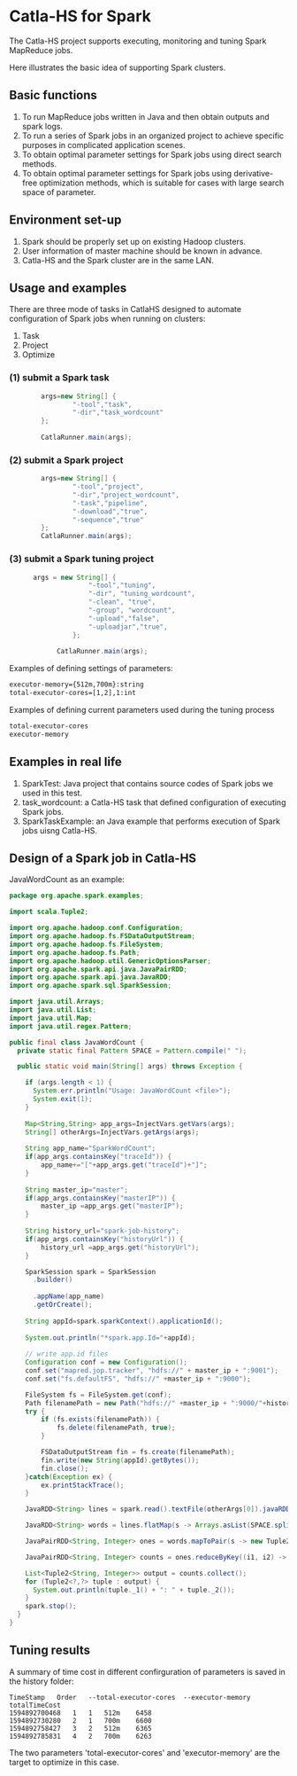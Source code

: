 # Catla-HS for Spark

The Catla-HS project supports executing, monitoring and tuning Spark MapReduce jobs. 

Here illustrates the basic idea of supporting Spark clusters. 

## Basic functions
1. To run MapReduce jobs written in Java and then obtain outputs and spark logs. 
2. To run a series of Spark jobs in an organized project to achieve specific purposes in complicated application scenes. 
3. To obtain optimal parameter settings for Spark jobs using direct search methods.
4. To obtain optimal parameter settings for Spark jobs using derivative-free optimization methods, which is suitable for cases with large search space of parameter. 

## Environment set-up
1. Spark should be properly set up on existing Hadoop clusters. 
2. User information of master machine should be known in advance. 
3. Catla-HS and the Spark cluster are in the same LAN.

## Usage and examples
There are three mode of tasks in CatlaHS designed to automate configuration of Spark jobs when running on clusters:
1) Task
2) Project
3) Optimize

### (1) submit a Spark task
```java
        args=new String[] {
				"-tool","task",
				"-dir","task_wordcount"
		};
		
		CatlaRunner.main(args);
```

### (2) submit a Spark project
```java
        args=new String[] {
				"-tool","project",
				"-dir","project_wordcount",
				"-task","pipeline",
				"-download","true",
				"-sequence","true"
		};
		CatlaRunner.main(args);	
```
### (3) submit a Spark tuning project
```java
	  args = new String[] { 
					"-tool","tuning",
					"-dir", "tuning_wordcount",
					"-clean", "true", 
					"-group", "wordcount", 
					"-upload","false",
					"-uploadjar","true",
				};
			
			CatlaRunner.main(args);
```
Examples of defining settings of parameters:
```bat
executor-memory={512m,700m}:string
total-executor-cores=[1,2],1:int
```
Examples of defining current parameters used during the tuning process
```bat
total-executor-cores
executor-memory
```

## Examples in real life
1. SparkTest: Java project that contains source codes of Spark jobs we used in this test. 
2. task_wordcount: a Catla-HS task that defined configuration of executing Spark jobs. 
3. SparkTaskExample: an Java example that performs execution of Spark jobs uisng Catla-HS. 

## Design of a Spark job in Catla-HS
JavaWordCount as an example:
```java
package org.apache.spark.examples;

import scala.Tuple2;

import org.apache.hadoop.conf.Configuration;
import org.apache.hadoop.fs.FSDataOutputStream;
import org.apache.hadoop.fs.FileSystem;
import org.apache.hadoop.fs.Path;
import org.apache.hadoop.util.GenericOptionsParser;
import org.apache.spark.api.java.JavaPairRDD;
import org.apache.spark.api.java.JavaRDD;
import org.apache.spark.sql.SparkSession;

import java.util.Arrays;
import java.util.List;
import java.util.Map;
import java.util.regex.Pattern;

public final class JavaWordCount {
  private static final Pattern SPACE = Pattern.compile(" ");

  public static void main(String[] args) throws Exception {

    if (args.length < 1) {
      System.err.println("Usage: JavaWordCount <file>");
      System.exit(1);
    }
    
	Map<String,String> app_args=InjectVars.getVars(args);
	String[] otherArgs=InjectVars.getArgs(args);
	
	String app_name="SparkWordCount";
	if(app_args.containsKey("traceId")) {
		app_name+="["+app_args.get("traceId")+"]";
	}
	
	String master_ip="master";
	if(app_args.containsKey("masterIP")) {
		master_ip =app_args.get("masterIP");
	}
	
	String history_url="spark-job-history";
	if(app_args.containsKey("historyUrl")) {
		history_url =app_args.get("historyUrl");
	}

    SparkSession spark = SparkSession
      .builder()
      
      .appName(app_name)
      .getOrCreate();
    
    String appId=spark.sparkContext().applicationId();
    
    System.out.println("*spark.app.Id="+appId);
    
    // write app.id files
    Configuration conf = new Configuration();
    conf.set("mapred.jop.tracker", "hdfs://" + master_ip + ":9001");
	conf.set("fs.defaultFS", "hdfs://" +master_ip + ":9000");

	FileSystem fs = FileSystem.get(conf);
	Path filenamePath = new Path("hdfs://" +master_ip + ":9000/"+history_url+"/spark-id-"+app_args.get("traceId"));  
	try {
	    if (fs.exists(filenamePath)) {
	        fs.delete(filenamePath, true);
	    }

	    FSDataOutputStream fin = fs.create(filenamePath);
	    fin.write(new String(appId).getBytes());
	    fin.close();
	}catch(Exception ex) {
		ex.printStackTrace();
	}

    JavaRDD<String> lines = spark.read().textFile(otherArgs[0]).javaRDD();

    JavaRDD<String> words = lines.flatMap(s -> Arrays.asList(SPACE.split(s)).iterator());

    JavaPairRDD<String, Integer> ones = words.mapToPair(s -> new Tuple2<>(s, 1));

    JavaPairRDD<String, Integer> counts = ones.reduceByKey((i1, i2) -> i1 + i2);

    List<Tuple2<String, Integer>> output = counts.collect();
    for (Tuple2<?,?> tuple : output) {
      System.out.println(tuple._1() + ": " + tuple._2());
    }
    spark.stop();
  }
}


```

## Tuning results

A summary of time cost in different confirguration of parameters is saved in the history folder:

```
TimeStamp	Order	--total-executor-cores	--executor-memory	totalTimeCost
1594892700468	1	1	512m	6458
1594892730280	2	1	700m	6600
1594892758427	3	2	512m	6365
1594892785831	4	2	700m	6263

```

The two parameters 'total-executor-cores' and 'executor-memory' are the target to optimize in this case. 